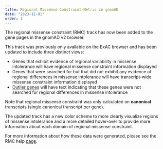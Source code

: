 ```yaml
---
title: Regional Missense Constraint Metric in gnomAD
date: "2023-11-01"
order: 1
---
```


The regional missense constraint (RMC) track has now been added to the gene pages in the gnomAD v2 browser. 

<!-- end_excerpt -->

This track was previously only available on the ExAC browser and has been updated to include three distinct views:
- Genes that exhibit evidence of regional variability in missense intolerance will have regional missense constraint information displayed
- Genes that were searched for but that did not exhibit any evidence of regional differences in missense intolerance will have transcript-wide missense constraint information displayed
- [Outlier genes](https://gnomad.broadinstitute.org/help/why-are-constraint-metrics-missing-for-this-gene-or-annotated-with-a-note) will have text indicating that these genes were not searched for regional differences in missense intolerance

Note that regional missense constraint was only calculated on **canonical** transcripts (single canonical transcript per gene).

The updated track has a new color scheme to more clearly visualize regions of missense intolerance and a more detailed hover-over to provide more information about each domain of regional missense constraint.

For more information about how these data were generated, please see the RMC help [page](https://gnomad.broadinstitute.org/help/regional-constraint).
